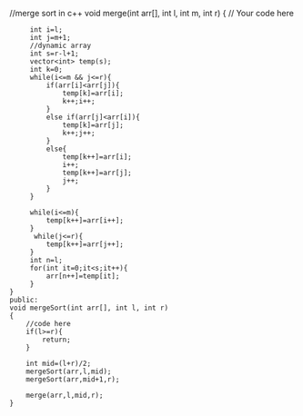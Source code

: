 //merge sort in c++
void merge(int arr[], int l, int m, int r)
    {
         // Your code here
       
         int i=l;
         int j=m+1;
         //dynamic array
         int s=r-l+1;
         vector<int> temp(s);
         int k=0;
         while(i<=m && j<=r){
             if(arr[i]<arr[j]){
                 temp[k]=arr[i];
                 k++;i++;
             }
             else if(arr[j]<arr[i]){
                 temp[k]=arr[j];
                 k++;j++;
             }
             else{
                 temp[k++]=arr[i];
                 i++;
                 temp[k++]=arr[j];
                 j++;
             }
         }
         
         while(i<=m){
             temp[k++]=arr[i++];
         }
          while(j<=r){
             temp[k++]=arr[j++];
         }
         int n=l;
         for(int it=0;it<s;it++){
             arr[n++]=temp[it];
         }
    }
    public:
    void mergeSort(int arr[], int l, int r)
    {
        //code here
        if(l>=r){
            return;
        }
        
        int mid=(l+r)/2;
        mergeSort(arr,l,mid);
        mergeSort(arr,mid+1,r);
        
        merge(arr,l,mid,r);
    }
